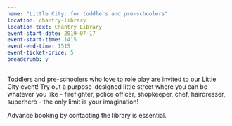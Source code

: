 ```yaml
---
name: "Little City: for toddlers and pre-schoolers"
location: chantry-library
location-text: Chantry Library
event-start-date: 2019-07-17
event-start-time: 1415
event-end-time: 1515
event-ticket-price: 5
breadcrumb: y
---
```


Toddlers and pre-schoolers who love to role play are invited to our Little City event! Try out a purpose-designed little street where you can be whatever you like - firefighter, police officer, shopkeeper, chef, hairdresser, superhero - the only limit is your imagination!

Advance booking by contacting the library is essential.
